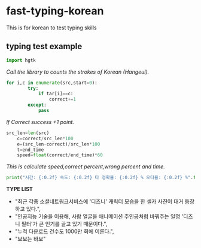 # fast-typing-korean
This is for korean to test typing skills

## typing test example

```python
import hgtk 
```
*Call the library to counts the strokes of Korean (Hangeul).*
```python
for i,c in enumerate(src,start=0):
        try:
            if tar[i]==c:
                correct+=1
        except:
            pass
```
*If Correct success +1 point.*
```python
src_len=len(src)
    c=correct/src_len*100
    e=(src_len-correct)/src_len*100
    t=end_time
    speed=float(correct/end_time)*60
```
*This is calculate speed,correct percent,wrong percent and time.*
```python
print("시간: {:0.2f} 속도: {:0.2f} 타 정확율: {:0.2f} % 오타율: {:0.2f} %".format(t,speed,c,e))
```
**TYPE LIST**
* "최근 각종 소셜네트워크서비스에 '디즈니' 캐릭터 모습을 한 셀카 사진이 대거 등장하고 있다.",
* "인공지능 기술을 이용해, 사람 얼굴을 애니메이션 주인공처럼 바꿔주는 일명 '디즈니 필터'가 큰 인기를 끌고 있기 때문이다.",
* "누적 다운로드 건수도 1000만 회에 이른다.",
* "보보는 바보"
